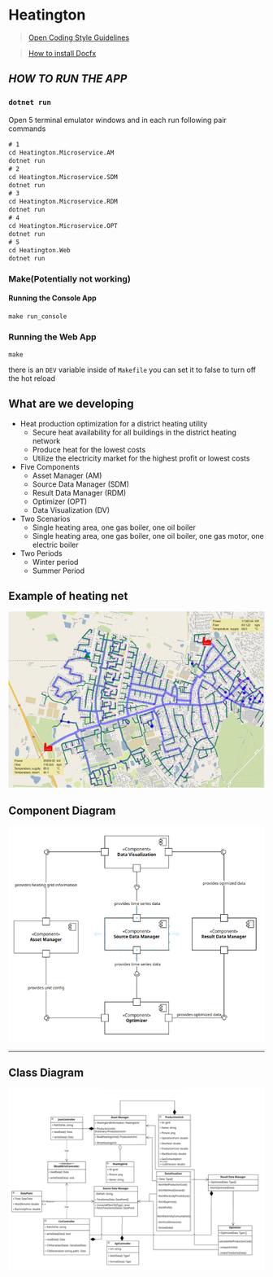 # Heatington

> [Open Coding Style Guidelines](./docs/CODING-STYLE.md)

> [How to install Docfx](./docs/introduction.md)



## _HOW TO RUN THE APP_
### `dotnet run`
Open 5 terminal emulator windows and in each run following pair commands
```shell
# 1
cd Heatington.Microservice.AM
dotnet run
# 2
cd Heatington.Microservice.SDM
dotnet run
# 3
cd Heatington.Microservice.RDM
dotnet run
# 4
cd Heatington.Microservice.OPT
dotnet run
# 5
cd Heatington.Web
dotnet run
```


### Make(Potentially not working)
#### Running the Console App
```shell
make run_console
```

### Running the Web App
```shell
make
```
there is an `DEV` variable inside of `Makefile` you can set it to false to turn off the hot reload


## What are we developing
- Heat production optimization for a district heating utility
  - Secure heat availability for all buildings in the district heating network
  - Produce heat for the lowest costs
  - Utilize the electricity market for the highest profit or lowest costs
- Five Components
  - Asset Manager (AM)
  - Source Data Manager (SDM)
  - Result Data Manager (RDM)
  - Optimizer (OPT)
  - Data Visualization (DV)
- Two Scenarios
  - Single heating area, one gas boiler, one oil boiler
  - Single heating area, one gas boiler, one oil boiler, one gas motor, one electric boiler
- Two Periods
  - Winter period
  - Summer Period

## Example of heating net
![Example Grid](Assets/example-grid.png)

## Component Diagram

![component-diagram.png](Assets/component-diagram.png)

---
## Class Diagram

![class-diagram.png](Assets/class-diagram.png)
